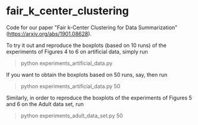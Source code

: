 # fair_k_center_clustering

Code for our paper "Fair k-Center Clustering for Data Summarization" (https://arxiv.org/abs/1901.08628).

To try it out and reproduce the boxplots (based on 10 runs) of the experiments of Figures 4 to 6 on artificial data, simply run

> python experiments_artificial_data.py 

If you want to obtain the boxplots based on 50 runs, say, then run

> python experiments_artificial_data.py 50

Similarly, in order to reproduce the boxplots of the experiments of Figures 5 and 6 on the Adult data set, run

> python experiments_adult_data_set.py 50
